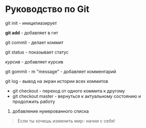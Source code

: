 # Руководство по Git

git init - иницилиазирует

**git add** - добавляет в гит

git commit - делает коммит

git status - показывает статус 

*курсив* - добавляет курсив

git gommit - m "message" - добавляет комментарий

git log - вывод на экран истории всех коммитов

* git checkout - переход от одного коммита к другому 
* git checkout master - вернуться к актуальному состоянию и продолжить работу

1. добавление нумерованного списка

> Если ты хочешь изменить мир- начни с себя!